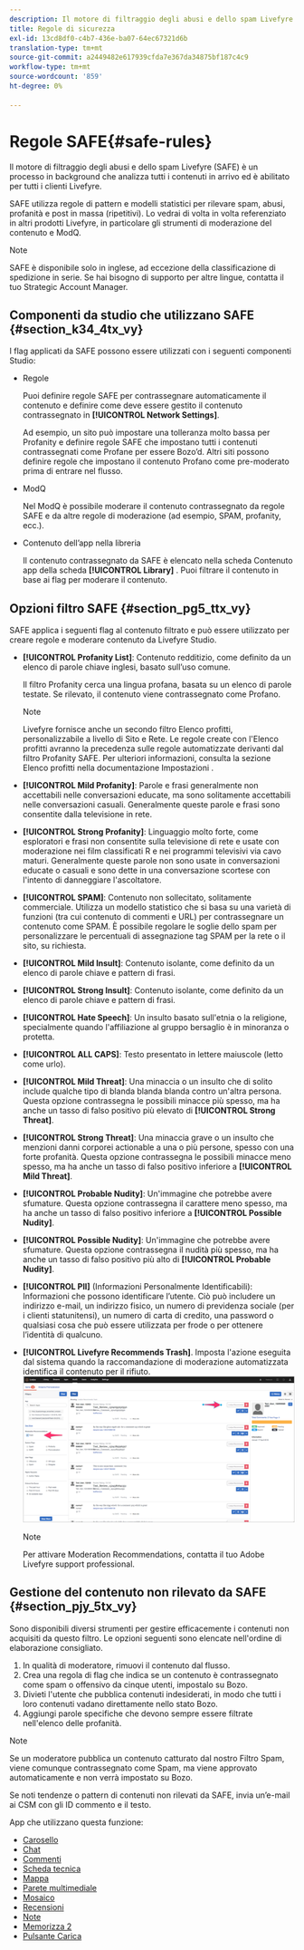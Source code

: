 ```yaml
---
description: Il motore di filtraggio degli abusi e dello spam Livefyre (SAFE) è un processo in background che analizza tutti i contenuti in arrivo ed è abilitato per tutti i clienti Livefyre.
title: Regole di sicurezza
exl-id: 13cd8df0-c4b7-436e-ba07-64ec67321d6b
translation-type: tm+mt
source-git-commit: a2449482e617939cfda7e367da34875bf187c4c9
workflow-type: tm+mt
source-wordcount: '859'
ht-degree: 0%

---
```


# Regole SAFE{#safe-rules}

Il motore di filtraggio degli abusi e dello spam Livefyre (SAFE) è un processo in background che analizza tutti i contenuti in arrivo ed è abilitato per tutti i clienti Livefyre.



SAFE utilizza regole di pattern e modelli statistici per rilevare spam, abusi, profanità e post in massa (ripetitivi). Lo vedrai di volta in volta referenziato in altri prodotti Livefyre, in particolare gli strumenti di moderazione del contenuto e ModQ.

>[!NOTE]
>
>SAFE è disponibile solo in inglese, ad eccezione della classificazione di spedizione in serie. Se hai bisogno di supporto per altre lingue, contatta il tuo Strategic Account Manager.

## Componenti da studio che utilizzano SAFE {#section_k34_4tx_vy}

I flag applicati da SAFE possono essere utilizzati con i seguenti componenti Studio:

* Regole

   Puoi definire regole SAFE per contrassegnare automaticamente il contenuto e definire come deve essere gestito il contenuto contrassegnato in **[!UICONTROL Network Settings]**.

   Ad esempio, un sito può impostare una tolleranza molto bassa per Profanity e definire regole SAFE che impostano tutti i contenuti contrassegnati come Profane per essere Bozo’d. Altri siti possono definire regole che impostano il contenuto Profano come pre-moderato prima di entrare nel flusso.

* ModQ

   Nel ModQ è possibile moderare il contenuto contrassegnato da regole SAFE e da altre regole di moderazione (ad esempio, SPAM, profanity, ecc.).

* Contenuto dell’app nella libreria

   Il contenuto contrassegnato da SAFE è elencato nella scheda Contenuto app della scheda **[!UICONTROL Library]** . Puoi filtrare il contenuto in base ai flag per moderare il contenuto.

## Opzioni filtro SAFE {#section_pg5_ttx_vy}

SAFE applica i seguenti flag al contenuto filtrato e può essere utilizzato per creare regole e moderare contenuto da Livefyre Studio.

* **[!UICONTROL Profanity List]**: Contenuto redditizio, come definito da un elenco di parole chiave inglesi, basato sull’uso comune.

   Il filtro Profanity cerca una lingua profana, basata su un elenco di parole testate. Se rilevato, il contenuto viene contrassegnato come Profano.

   >[!NOTE]
   >
   >Livefyre fornisce anche un secondo filtro Elenco profitti, personalizzabile a livello di Sito e Rete. Le regole create con l&#39;Elenco profitti avranno la precedenza sulle regole automatizzate derivanti dal filtro Profanity SAFE. Per ulteriori informazioni, consulta la sezione Elenco profitti nella documentazione Impostazioni .

* **[!UICONTROL Mild Profanity]**: Parole e frasi generalmente non accettabili nelle conversazioni educate, ma sono solitamente accettabili nelle conversazioni casuali. Generalmente queste parole e frasi sono consentite dalla televisione in rete.
* **[!UICONTROL Strong Profanity]**: Linguaggio molto forte, come esploratori e frasi non consentite sulla televisione di rete e usate con moderazione nei film classificati R e nei programmi televisivi via cavo maturi. Generalmente queste parole non sono usate in conversazioni educate o casuali e sono dette in una conversazione scortese con l&#39;intento di danneggiare l&#39;ascoltatore.
* **[!UICONTROL SPAM]**: Contenuto non sollecitato, solitamente commerciale. Utilizza un modello statistico che si basa su una varietà di funzioni (tra cui contenuto di commenti e URL) per contrassegnare un contenuto come SPAM. È possibile regolare le soglie dello spam per personalizzare le percentuali di assegnazione tag SPAM per la rete o il sito, su richiesta.
* **[!UICONTROL Mild Insult]**: Contenuto isolante, come definito da un elenco di parole chiave e pattern di frasi.
* **[!UICONTROL Strong Insult]**: Contenuto isolante, come definito da un elenco di parole chiave e pattern di frasi.
* **[!UICONTROL Hate Speech]**: Un insulto basato sull&#39;etnia o la religione, specialmente quando l&#39;affiliazione al gruppo bersaglio è in minoranza o protetta.
* **[!UICONTROL ALL CAPS]**: Testo presentato in lettere maiuscole (letto come urlo).
* **[!UICONTROL Mild Threat]**: Una minaccia o un insulto che di solito include qualche tipo di blanda blanda blanda contro un&#39;altra persona. Questa opzione contrassegna le possibili minacce più spesso, ma ha anche un tasso di falso positivo più elevato di **[!UICONTROL Strong Threat]**.

* **[!UICONTROL Strong Threat]**: Una minaccia grave o un insulto che menzioni danni corporei actionable a una o più persone, spesso con una forte profanità. Questa opzione contrassegna le possibili minacce meno spesso, ma ha anche un tasso di falso positivo inferiore a **[!UICONTROL Mild Threat]**.

* **[!UICONTROL Probable Nudity]**: Un&#39;immagine che potrebbe avere sfumature. Questa opzione contrassegna il carattere meno spesso, ma ha anche un tasso di falso positivo inferiore a **[!UICONTROL Possible Nudity]**.

* **[!UICONTROL Possible Nudity]**: Un&#39;immagine che potrebbe avere sfumature. Questa opzione contrassegna il nudità più spesso, ma ha anche un tasso di falso positivo più alto di **[!UICONTROL Probable Nudity]**.

* **[!UICONTROL PII]** (Informazioni Personalmente Identificabili): Informazioni che possono identificare l’utente. Ciò può includere un indirizzo e-mail, un indirizzo fisico, un numero di previdenza sociale (per i clienti statunitensi), un numero di carta di credito, una password o qualsiasi cosa che può essere utilizzata per frode o per ottenere l’identità di qualcuno.
* **[!UICONTROL Livefyre Recommends Trash]**. Imposta l&#39;azione eseguita dal sistema quando la raccomandazione di moderazione automatizzata identifica il contenuto per il rifiuto.  ![](assets/mod_reco1.png)

   >[!NOTE]
   >
   >Per attivare Moderation Recommendations, contatta il tuo Adobe Livefyre support professional.

## Gestione del contenuto non rilevato da SAFE {#section_pjy_5tx_vy}

Sono disponibili diversi strumenti per gestire efficacemente i contenuti non acquisiti da questo filtro. Le opzioni seguenti sono elencate nell&#39;ordine di elaborazione consigliato.

1. In qualità di moderatore, rimuovi il contenuto dal flusso.
1. Crea una regola di flag che indica se un contenuto è contrassegnato come spam o offensivo da cinque utenti, impostalo su Bozo.
1. Divieti l&#39;utente che pubblica contenuti indesiderati, in modo che tutti i loro contenuti vadano direttamente nello stato Bozo.
1. Aggiungi parole specifiche che devono sempre essere filtrate nell&#39;elenco delle profanità.

>[!NOTE]
>
>Se un moderatore pubblica un contenuto catturato dal nostro Filtro Spam, viene comunque contrassegnato come Spam, ma viene approvato automaticamente e non verrà impostato su Bozo.

Se noti tendenze o pattern di contenuti non rilevati da SAFE, invia un’e-mail ai CSM con gli ID commento e il testo.



App che utilizzano questa funzione:

* [Carosello](/help/using/c-about-apps/c-carousel-app/c-carousel-app.md#c_carousel_app)
* [Chat](/help/using/c-about-apps/c-chat-app/c-chat-app.md#c_chat_app)
* [Commenti](/help/using/c-about-apps/c-comments/c-comments.md)
* [Scheda tecnica](/help/using/c-about-apps/c-feature-card-app/c-feature-card-app.md#c_feature_card_app)
* [Mappa](/help/using/c-about-apps/c-map-app/c-map-app.md#c_map_app)
* [Parete multimediale](/help/using/c-about-apps/c-media-wall-app/c-media-wall-app.md#c_media_wall_app)
* [Mosaico](/help/using/c-about-apps/c-mosaic-app/c-mosaic-app.md#c_mosaic_app)
* [Recensioni](/help/using/c-about-apps/c-reviews-app/c-reviews-app.md#c_reviews_app)
* [Note](/help/using/c-about-apps/c-sidenotes-app/c-sidenotes-app.md#c_sidenotes_app)
* [Memorizza 2](/help/using/c-about-apps/c-storify2/c-storify2.md#c_storify2)
* [Pulsante Carica](/help/using/c-about-apps/c-upload-button-app/c-upload-button-app.md#c_upload_button_app)

